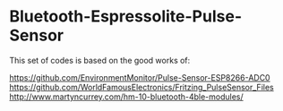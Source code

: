 # Bluetooth-Espressolite-Pulse-Sensor

This set of codes is based on the good works of:

https://github.com/EnvironmentMonitor/Pulse-Sensor-ESP8266-ADC0
https://github.com/WorldFamousElectronics/Fritzing_PulseSensor_Files
http://www.martyncurrey.com/hm-10-bluetooth-4ble-modules/
